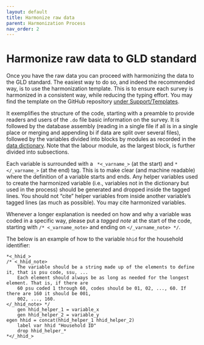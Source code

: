 ```yaml
---
layout: default
title: Harmonize raw data
parent: Harmonization Process
nav_order: 2
---
```


# Harmonize raw data to GLD standard

Once you have the raw data you can proceed with harmonizing the data to the GLD standard. The easiest way to do so, and indeed the recommended way, is to use the harmonization template. This is to ensure each survey is harmonized in a consistent way, while reducing the typing effort. You may find the template on the GitHub repository [under Support/Templates](https://github.com/worldbank/gld/tree/main/Support/Templates).

It exemplifies the structure of the code, starting with a preamble to provide readers and users of the `.do` file basic information on the survey. It is followed by the database assembly (reading in a single file if all is in a single place or merging and appending bi if data are split over several files), followed by the variables divided into blocks by modules as recorded in the [data dictionary](docs/data-dictionary). Note that the labour module, as the largest block, is further divided into subsections.

Each variable is surrounded with a ` *<_varname_>` (at the start) and `*</_varname_>` (at the end) tag. This is to make clear (and machine readable) where the definition of a variable starts and ends. Any helper variables used to create the harmonized variable (i.e., variables not in the dictionary but used in the process) should be generated and dropped inside the tagged lines. You should not “cite” helper variables from inside another variable’s tagged lines (as much as possible). You may cite harmonized variables.

Whenever a longer explanation is needed on how and why a variable was coded in a specific way, please put a *tagged note* at the start of the code, starting with `/* <_varname_note>` and ending on `</_varname_note> */`.

The below is an example of how to the variable `hhid` for the household identifier:

```
*<_hhid_>
/* <_hhid_note>
	The variable should be a string made up of the elements to define it, that is psu code, ssu, ...
	Each element should always be as long as needed for the longest element. That is, if there are
	60 psu coded 1 through 60, codes should be 01, 02, ..., 60. If there are 160 it should be 001,
	002, ..., 160.
</_hhid_note> */
	gen hhid_helper_1 = variable_x
	gen hhid_helper_2 = variable_y 
egen hhid = concat(hhid_helper_1 hhid_helper_2)
	label var hhid "Household ID"
	drop hhid_helper_*
*</_hhid_>
```